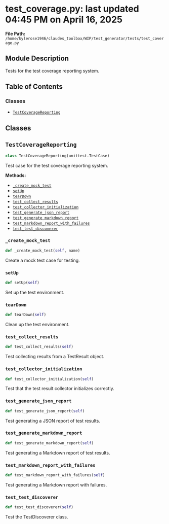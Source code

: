 # test_coverage.py: last updated 04:45 PM on April 16, 2025

**File Path:** `/home/kylerose1946/claudes_toolbox/WIP/test_generator/tests/test_coverage.py`

## Module Description

Tests for the test coverage reporting system.

## Table of Contents

### Classes

- [`TestCoverageReporting`](#testcoveragereporting)

## Classes

## `TestCoverageReporting`

```python
class TestCoverageReporting(unittest.TestCase)
```

Test case for the test coverage reporting system.

**Methods:**

- [`_create_mock_test`](#_create_mock_test)
- [`setUp`](#setup)
- [`tearDown`](#teardown)
- [`test_collect_results`](#test_collect_results)
- [`test_collector_initialization`](#test_collector_initialization)
- [`test_generate_json_report`](#test_generate_json_report)
- [`test_generate_markdown_report`](#test_generate_markdown_report)
- [`test_markdown_report_with_failures`](#test_markdown_report_with_failures)
- [`test_test_discoverer`](#test_test_discoverer)

### `_create_mock_test`

```python
def _create_mock_test(self, name)
```

Create a mock test case for testing.

### `setUp`

```python
def setUp(self)
```

Set up the test environment.

### `tearDown`

```python
def tearDown(self)
```

Clean up the test environment.

### `test_collect_results`

```python
def test_collect_results(self)
```

Test collecting results from a TestResult object.

### `test_collector_initialization`

```python
def test_collector_initialization(self)
```

Test that the test result collector initializes correctly.

### `test_generate_json_report`

```python
def test_generate_json_report(self)
```

Test generating a JSON report of test results.

### `test_generate_markdown_report`

```python
def test_generate_markdown_report(self)
```

Test generating a Markdown report of test results.

### `test_markdown_report_with_failures`

```python
def test_markdown_report_with_failures(self)
```

Test generating a Markdown report with failures.

### `test_test_discoverer`

```python
def test_test_discoverer(self)
```

Test the TestDiscoverer class.
